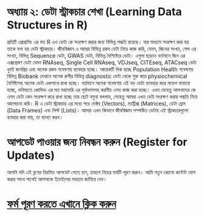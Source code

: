 # অধ্যায় ২: ডেটা স্ট্রাকচার শেখা (Learning Data Structures in R)

প্রতিটি প্রোগ্রামিং এর মত R এও ডেটা কে সংরক্ষণ করার জন্য বিভিন্ন পদ্ধতি রয়েছে। যার মাধ্যমে সংরক্ষণ করা হয় তাকে বলা হয় ডেটা স্ট্রাকচার। জীববিজ্ঞান এ আমরা বিভিন্ন রকম ডেটা নিয়ে কাজ করি, যেমন, জিনের সংখ্যা, সেল এর সংখ্যা, বিভিন্ন Sequence ডেটা, GWAS ডেটা, বিভিন্ন বৈশিষ্ট্যের ডেটা। এগুলা ছাড়াও বর্তমানে জিন এর এক্সপ্রেষণ ডেটা যেমন RNAseq, Single Cell RNAseq, VDJseq, CITEseq, ATACseq ডেটা খুবই জনপ্রিয় এবং অনেক রকম গবেষণায় ব্যাবহার হচ্ছে। আরেকটি দিক হচ্ছে Population Health গবেষণায় বিভিন্ন Biobank যেখানে অনেক রুগীর বিভিন্ন diagnostic ডেটা থেকে শুরু করে physiochemical বৈশিষ্ট্যসহ অনেক ডেটা একসাথে রাখা হচ্ছে। বর্তমানে অনেক গবেষণায় এই বড় ডেটা ব্যাবহার করে মডেল বানানো হচ্ছে, ভবিষ্যতে কোভিড এর মত মহামারি এর পূর্বাভাসসহ করনীয় এসব কাজ করা হচ্ছে। 
এখন যেহেতু আপনাদের কে এসব ডেটা কেন সংরক্ষণ করে রাখা হচ্ছে তার ছোট নমুনা বললাম, সেহেতু আমরা এখন ডেটা সংরক্ষণ করার পদ্ধতি নিয়ে আলোচনা করি। R এ ডেটা স্ট্রাকচার এর মধ্যে পরে ভেক্টর (Vectors), ম্যাট্রিক্স (Matrices), ডেটা ফ্রেম (Data Frames) এবং লিস্ট (Lists)। 
আমরা এখন কিভাবে জীববিজ্ঞান সম্পর্কিত ডেটায় এই স্ট্রাকচারগুলো ব্যবহার করা যায়, তা ব্যাখ্যা করব। 

# আপডেট পাওয়ার জন্য নিবন্ধন করুন (Register for Updates)

আপনি যদি এই ব্লগের নিয়মিত আপডেট পেতে চান, তাহলে নিচের ফর্মটি পূরণ করুন। আমি নতুন কোনো কন্টেন্ট যোগ করার সাথে সাথেই আপনাকে ইমেইলের মাধ্যমে জানিয়ে দেব।

# [**ফর্ম পূরণ করতে এখানে ক্লিক করুন**](https://forms.gle/6qyRGiE7WSpLJ9SA9)
